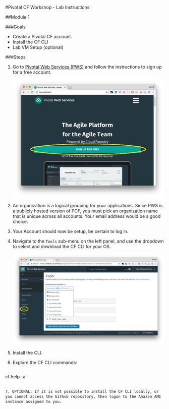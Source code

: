 #Pivotal CF Workshop - Lab Instructions

##Module 1

###Goals
* Create a Pivotal CF account.
* Install the CF CLI
* Lab VM Setup (optional)

###Steps
1. Go to [Pivotal Web Services (PWS)](http://run.pivotal.io) and follow the instructions to sign up for a free account.

	<img src="img/pws-home.png" width="700px"/>

2. An organization is a logical grouping for your applications.  Since PWS is a publicly hosted version of PCF, you must pick an organization name that is unique across all accounts.  Your email address would be a good choice.

3. Your Account should now be setup, be certain to log in.

4. Navigate to the `Tools` sub-menu on the left panel, and use the dropdown to select and download the CF CLI for your OS.

	<img src="img/pws-tools.png" width="700px"/>

5. Install the CLI.

6. Explore the CF CLI commands:

	```
cf help -a
```

7. OPTIONAL: If it is not possible to install the CF CLI locally, or you cannot access the Github repository, then logon to the Amazon AMI instance assigned to you.
